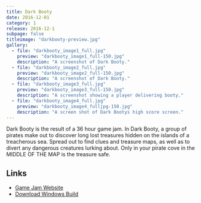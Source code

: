 ```yaml
---
title: Dark Booty
date: 2016-12-01
category: 1
release: 2016-12-1
subpage: false
titleimage: "darkbooty-preview.jpg"
gallery:
  - file: "darkbooty_image1_full.jpg"
    preview: "darkbooty_image1_full-150.jpg"
    description: "A screenshot of Dark Booty."
  - file: "darkbooty_image2_full.jpg"
    preview: "darkbooty_image2_full-150.jpg"
    description: "A screenshot of Dark Booty."
  - file: "darkbooty_image3_full.jpg"
    preview: "darkbooty_image3_full-150.jpg"
    description: "A screenshot showing a player delivering booty."
  - file: "darkbooty_image4_full.jpg"
    preview: "darkbooty_image4_fulljpg-150.jpg"
    description: "A screen shot of Dark Bootys high score screen."
---
```


Dark Booty is the result of a 36 hour game jam. In Dark Booty, a group of pirates make out to discover long lost treasures hidden on the islands of a treacherous sea.
Spread out to find clues and treasure maps, as well as to divert any dangerous creatures lurking about. Only in your pirate cove in the MIDDLE OF THE MAP is the treasure safe.

## Links

* [Game Jam Website](https://playful-interactive-environments.github.io/gamejam/2016/#dark-booty/)
* [Download Windows Build](https://playful-interactive-environments.github.io/gamejam/2016/games/darkbooty.zip)